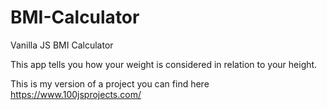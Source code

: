 # BMI-Calculator
Vanilla JS BMI Calculator

This app tells you how your weight is considered in relation to your height.

This is my version of a project you can find here https://www.100jsprojects.com/
